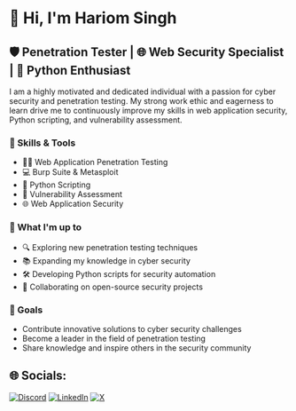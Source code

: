 # 👋 Hi, I'm Hariom Singh

## 🛡️ Penetration Tester | 🌐 Web Security Specialist | 🐍 Python Enthusiast

I am a highly motivated and dedicated individual with a passion for cyber security and penetration testing. My strong work ethic and eagerness to learn drive me to continuously improve my skills in web application security, Python scripting, and vulnerability assessment.

### 🔧 Skills & Tools
- 🕵️‍♂️ Web Application Penetration Testing
- 💻 Burp Suite & Metasploit
- 🐍 Python Scripting
- 🔐 Vulnerability Assessment
- 🌐 Web Application Security

### 🚀 What I'm up to
- 🔍 Exploring new penetration testing techniques
- 📚 Expanding my knowledge in cyber security
- 🛠️ Developing Python scripts for security automation
- 🤝 Collaborating on open-source security projects

### 🎯 Goals
- Contribute innovative solutions to cyber security challenges
- Become a leader in the field of penetration testing
- Share knowledge and inspire others in the security community


## 🌐 Socials:
[![Discord](https://img.shields.io/badge/Discord-%237289DA.svg?logo=discord&logoColor=white)](https://discord.gg/PRZD7aGA) [![LinkedIn](https://img.shields.io/badge/LinkedIn-%230077B5.svg?logo=linkedin&logoColor=white)](https://linkedin.com/in/https://www.linkedin.com/in/hari0msingh) [![X](https://img.shields.io/badge/X-black.svg?logo=X&logoColor=white)](https://x.com/Hari0mSingh22) 

<!-- Proudly created with GPRM ( https://gprm.itsvg.in ) -->
